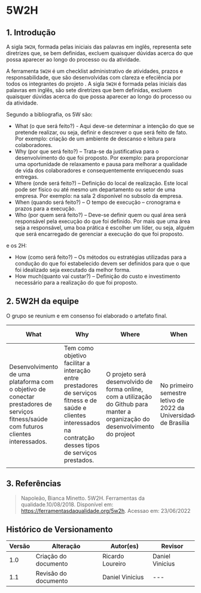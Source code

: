 # 5W2H

## 1. Introdução


A sigla `5W2H`, formada pelas iniciais das palavras em inglês, representa sete diretrizes que, se bem definidas, excluem quaisquer dúvidas acerca do que possa aparecer ao longo do processo ou da atividade.

A ferramenta `5W2H` é um checklist administrativo de atividades, prazos e responsabilidade, que são desenvolvidas com clareza e efeciência por todos os integrantes do projeto . A sigla `5W2H` é formada pelas iniciais das palavras em inglês, são sete diretrizes que bem definidas, excluem quaisquer dúvidas acerca do que possa aparecer ao longo do processo ou da atividade.

Segundo a bibliografia, os 5W são:

- What (o que será feito?) - Aqui deve-se determinar a intenção do que se pretende realizar, ou seja, definir e descrever o que será feito de fato. Por exemplo: criação de um ambiente de descanso e leitura para colaboradores.
- Why (por que será feito?) – Trata-se da justificativa para o desenvolvimento do que foi proposto. Por exemplo: para proporcionar uma oportunidade de relaxamento e pausa para melhorar a qualidade de vida dos colaboradores e consequentemente enriquecendo suas entregas.
- Where (onde será feito?) – Definição do local de realização. Este local pode ser físico ou até mesmo um departamento ou setor de uma empresa. Por exemplo: na sala 2 disponível no subsolo da empresa.
- When (quando será feito?) – O tempo de execução – cronograma e prazos para a execução.
- Who (por quem será feito?) – Deve-se definir quem ou qual área será responsável pela execução do que foi definido. Por mais que uma área seja a responsável, uma boa prática é escolher um líder, ou seja, alguém que será encarregado de gerenciar a execução do que foi proposto.

e os 2H:

- How (como será feito?) – Os métodos ou estratégias utilizadas para a condução do que foi estabelecido devem ser definidos para que o que foi idealizado seja executado da melhor forma.
- How much(quanto vai custar?) – Definição do custo e investimento necessário para a realização do que foi proposto.

## 2. 5W2H da equipe

O grupo se reunium e em consenso foi elaborado o artefato final.

| What                                                                                                         	| Why                                                                                                                                                                  	| Where                                       	| When                                                            	| Who                                                                                                	| How                                                       	| How much                                                                                     	|
|--------------------------------------------------------------------------------------------------------------	|----------------------------------------------------------------------------------------------------------------------------------------------------------------------	|---------------------------------------------	|-----------------------------------------------------------------	|----------------------------------------------------------------------------------------------------	|-----------------------------------------------------------	|----------------------------------------------------------------------------------------------	|
| Desenvolvimento de uma plataforma com o objetivo de conectar prestadores de serviços fitness/saúde com futuros clientes interessados.	| Tem como objetivo facilitar a interação entre prestadores de serviços fitness e de saúde e clientes interessados na contratção desses tipos de serviços prestados. 	| O projeto será desenvolvido de forma online, com a utilização do Github para manter a organização do desenvolvimento do projeot 	| No primeiro semestre letivo de 2022 da Universidade de Brasília 	| Integrantes do grupo 5 da disciplina Arquitetura e Desenho de Software da Universidade de Brasília 	| O projeto será desenvolvido utilizando metodologias ágeis e a linguagem JavaScript com o framework Vue.js para facilitar o desenvolvimento 	| O custo do projeto será o tempo destinado para a disciplina por parte dos membros dos grupos 	|
|                                                                                                              	|                                                                                                                                                                      	|                                             	|                                                                 	|                                                                                                    	|                                                           	|                                                                                              	|

## 3. Referências

>  Napoleão, Bianca Minetto. 5W2H. Ferramentas da qualidade.10/08/2018. Disponível em: <https://ferramentasdaqualidade.org/5w2h>. Acessao em: 23/06/2022

## Histórico de Versionamento

 Versão |       Alteração       |    Autor(es)   |    Revisor
  ---   |          ---          |       ---      |      ---
  1.0   |  Criação do documento |Ricardo Loureiro| Daniel Vinicius
  1.1   |  Revisão do documento |Daniel Vinicius|     ---

